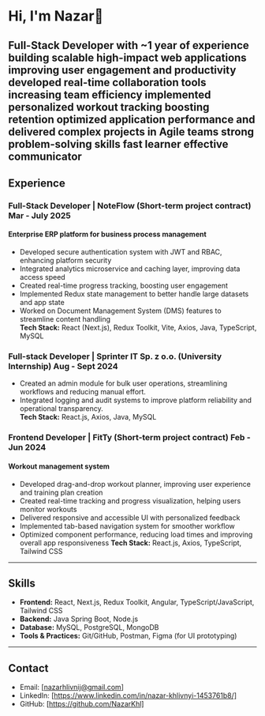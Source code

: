 # Hi, I'm Nazar👋

Full-Stack Developer with ~1 year of experience building scalable high-impact web applications improving user engagement and productivity developed real-time collaboration tools increasing team efficiency implemented personalized workout tracking boosting retention optimized application performance and delivered complex projects in Agile teams strong problem-solving skills fast learner effective communicator
---

## Experience

### Full-Stack Developer | NoteFlow (Short-term project contract) Mar - July 2025
#### Enterprise ERP platform for business process management
- Developed secure authentication system with JWT and RBAC, enhancing platform security
- Integrated analytics microservice and caching layer, improving data access speed 
- Created real-time progress tracking, boosting user engagement
- Implemented Redux state management to better handle large datasets and app state
- Worked on Document Management System (DMS) features to streamline content handling  
**Tech Stack:** React (Next.js), Redux Toolkit, Vite, Axios, Java, TypeScript, MySQL

### Full-stack Developer | Sprinter IT Sp. z o.o. (University Internship) Aug - Sept 2024
- Created an admin module for bulk user operations, streamlining workflows and reducing manual effort.
- Integrated logging and audit systems to improve platform reliability and operational transparency.  
**Tech Stack:** React.js, Axios, Java, MySQL

###  Frontend Developer | FitTy (Short-term project contract) Feb - Jun 2024
#### Workout management system
- Developed drag-and-drop workout planner, improving user experience and training plan creation 
- Created real-time tracking and progress visualization, helping users monitor workouts
- Delivered responsive and accessible UI with personalized feedback
- Implemented tab-based navigation system for smoother workflow
-  Optimized component performance, reducing load times and improving overall app responsiveness
**Tech Stack:** React.js, Axios, TypeScript, Tailwind CSS

---

## Skills
- **Frontend:** React, Next.js, Redux Toolkit, Angular, TypeScript/JavaScript, Tailwind CSS 
- **Backend:** Java Spring Boot, Node.js
- **Database:** MySQL,  PostgreSQL, MongoDB
- **Tools & Practices:** Git/GitHub, Postman, Figma (for UI prototyping) 

---

## Contact
- Email: [nazarhlivnij@gmail.com]  
- LinkedIn: [https://www.linkedin.com/in/nazar-khlivnyi-1453761b8/]  
- GitHub: [https://github.com/NazarKhl]
